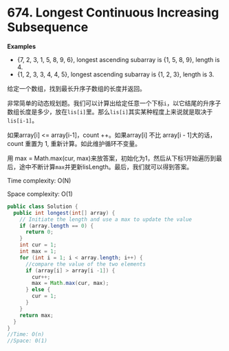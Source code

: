 # 674. Longest Continuous Increasing Subsequence

**Examples**

- {7, 2, 3, 1, 5, 8, 9, 6}, longest ascending subarray is {1, 5, 8, 9}, length is 4.
- {1, 2, 3, 3, 4, 4, 5}, longest ascending subarray is {1, 2, 3}, length is 3.

给定一个数组，找到最长升序子数组的长度并返回。

非常简单的动态规划题。我们可以计算出给定任意一个下标`i`，以它结尾的升序子数组长度是多少，放在`lis[i]`里。那么`lis[i]`其实某种程度上来说就是取决于`lis[i-1]`。

如果array[i] <= array[i-1]，count ++。如果array[i] 不比 array[i - 1]大的话，count 重置为 1, 重新计算。如此维护循环不变量。

用 max = Math.max(cur, max)来放答案，初始化为1，然后从下标1开始遍历到最后，途中不断计算`max`并更新lisLength。最后，我们就可以得到答案。

Time complexity: O(N)

Space complexity: O(1)

```java
public class Solution {
  public int longest(int[] array) {
    // Initiate the length and use a max to update the value
    if (array.length == 0) {
      return 0;
    }
    int cur = 1;
    int max = 1;
    for (int i = 1; i < array.length; i++) {
      //compare the value of the two elements
      if (array[i] > array[i -1]) {
        cur++;
        max = Math.max(cur, max);
      } else {
        cur = 1;
      }
    }
    return max;
  }
}
//Time: O(n)
//Space: 0(1)

```